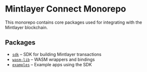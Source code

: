 # Mintlayer Connect Monorepo

This monorepo contains core packages used for integrating with the Mintlayer blockchain.

## Packages

- [`sdk`](./packages/sdk) – SDK for building Mintlayer transactions
- [`wasm-lib`](./packages/wasm-lib) – WASM wrappers and bindings
- [`examples`](./examples) – Example apps using the SDK
